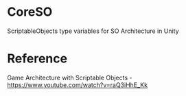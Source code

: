# CoreSO
ScriptableObjects type variables for SO Architecture in Unity

# Reference 
Game Architecture with Scriptable Objects - https://www.youtube.com/watch?v=raQ3iHhE_Kk
